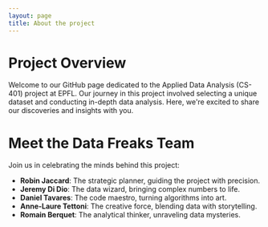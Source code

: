 ```yaml
---
layout: page
title: About the project
---
```


# Project Overview

Welcome to our GitHub page dedicated to the Applied Data Analysis (CS-401) project at EPFL. Our journey in this project involved selecting a unique dataset and conducting in-depth data analysis. Here, we're excited to share our discoveries and insights with you.

# Meet the Data Freaks Team

Join us in celebrating the minds behind this project:

- **Robin Jaccard**: The strategic planner, guiding the project with precision.
- **Jeremy Di Dio**: The data wizard, bringing complex numbers to life.
- **Daniel Tavares**: The code maestro, turning algorithms into art.
- **Anne-Laure Tettoni**: The creative force, blending data with storytelling.
- **Romain Berquet**: The analytical thinker, unraveling data mysteries.
